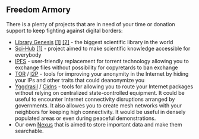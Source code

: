 ## Freedom Armory

There is a plenty of projects that are in need of your time or donation support to keep fighting against digital borders:

- [Library Genesis](https://libgen.fun) [[1]](http://libgen.rs) [[2]](https://t.me/libgen_scihub_bot) - the biggest scientific library in the world
- [Sci-Hub](https://sci-hub.do) [[1]](https://t.me/libgen_scihub_bot) - project aimed to make scientific knowledge accessible for everybody
- [IPFS](https://ipfs.io) - user-friendly replacement for torrent technology allowing you to exchange files without possibility for copyretards to ban exchange
- [TOR](https://www.torproject.org) / [I2P](https://geti2p.net) - tools for improving your anonymity in the Internet by hiding your IPs and other traits that could deanonymize you
- [Yggdrasil](https://yggdrasil-network.github.io) / [Cjdns](https://github.com/cjdelisle/cjdns) - tools for allowing you to route your Internet packages without relying on centralized state-controlled equipment. It could be useful to encounter Internet connectivity disruptions arranged by governments. It also allowes you to create mesh networks with your neighbors for keeping high connectivity. It would be useful in densely populated areas or even during peaceful demonstrations.
- Our own [Nexus](https://github.com/nexus-stc/hyperboria) that is aimed to store important data and make them searchable.
